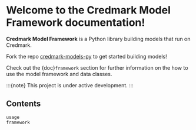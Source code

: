 # Welcome to the Credmark Model Framework documentation!

**Credmark Model Framework** is a Python library
building models that run on Credmark.

Fork the repo [credmark-models-py](https://github.com/credmark/credmark-models-py>) to get started building models!

Check out the {doc}`framework` section for further information on the how to use the model framework and data classes.

:::{note}
This project is under active development.
:::

## Contents

```{toctree}
usage
framework
```
